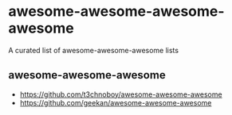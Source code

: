 # awesome-awesome-awesome-awesome
A curated list of awesome-awesome-awesome lists


## awesome-awesome-awesome

* https://github.com/t3chnoboy/awesome-awesome-awesome
* https://github.com/geekan/awesome-awesome-awesome
